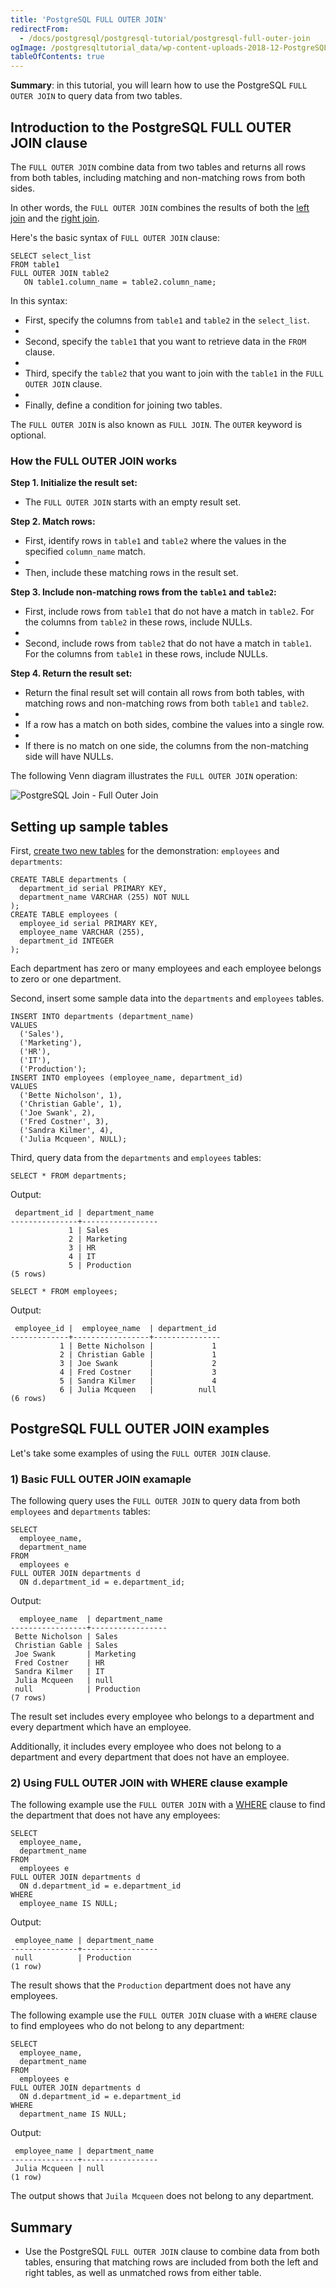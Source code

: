 ```yaml
---
title: 'PostgreSQL FULL OUTER JOIN'
redirectFrom:
  - /docs/postgresql/postgresql-tutorial/postgresql-full-outer-join
ogImage: /postgresqltutorial_data/wp-content-uploads-2018-12-PostgreSQL-Join-Full-Outer-Join.png
tableOfContents: true
---
```



**Summary**: in this tutorial, you will learn how to use the PostgreSQL `FULL OUTER JOIN` to query data from two tables.

## Introduction to the PostgreSQL FULL OUTER JOIN clause

The `FULL OUTER JOIN` combine data from two tables and returns all rows from both tables, including matching and non-matching rows from both sides.

In other words, the `FULL OUTER JOIN` combines the results of both the [left join](/docs/postgresql/postgresql-left-join) and the [right join](https://www.postgresqltutorial.com/postgresql-tutorial/postgresql-right-join).

Here's the basic syntax of `FULL OUTER JOIN` clause:

```
SELECT select_list
FROM table1
FULL OUTER JOIN table2
   ON table1.column_name = table2.column_name;
```

In this syntax:

- First, specify the columns from `table1` and `table2` in the `select_list`.
-
- Second, specify the `table1` that you want to retrieve data in the `FROM` clause.
-
- Third, specify the `table2` that you want to join with the `table1` in the `FULL OUTER JOIN` clause.
-
- Finally, define a condition for joining two tables.

The `FULL OUTER JOIN` is also known as `FULL JOIN`. The `OUTER` keyword is optional.

### How the FULL OUTER JOIN works

**Step 1. Initialize the result set:**

- The `FULL OUTER JOIN` starts with an empty result set.

**Step 2. Match rows:**

- First, identify rows in `table1` and `table2` where the values in the specified `column_name` match.
-
- Then, include these matching rows in the result set.

**Step 3. Include non-matching rows from the `table1` and `table2`:**

- First, include rows from `table1` that do not have a match in `table2`. For the columns from `table2` in these rows, include NULLs.
-
- Second, include rows from `table2` that do not have a match in `table1`. For the columns from `table1` in these rows, include NULLs.

**Step 4. Return the result set:**

- Return the final result set will contain all rows from both tables, with matching rows and non-matching rows from both `table1` and `table2`.
-
- If a row has a match on both sides, combine the values into a single row.
-
- If there is no match on one side, the columns from the non-matching side will have NULLs.

The following Venn diagram illustrates the `FULL OUTER JOIN` operation:

![PostgreSQL Join - Full Outer Join](/postgresqltutorial_data/wp-content-uploads-2018-12-PostgreSQL-Join-Full-Outer-Join.png)

## Setting up sample tables

First, [create two new tables](/docs/postgresql/postgresql-create-table) for the demonstration: `employees` and `departments`:

```
CREATE TABLE departments (
  department_id serial PRIMARY KEY,
  department_name VARCHAR (255) NOT NULL
);
CREATE TABLE employees (
  employee_id serial PRIMARY KEY,
  employee_name VARCHAR (255),
  department_id INTEGER
);
```

Each department has zero or many employees and each employee belongs to zero or one department.

Second, insert some sample data into the `departments` and `employees` tables.

```
INSERT INTO departments (department_name)
VALUES
  ('Sales'),
  ('Marketing'),
  ('HR'),
  ('IT'),
  ('Production');
INSERT INTO employees (employee_name, department_id)
VALUES
  ('Bette Nicholson', 1),
  ('Christian Gable', 1),
  ('Joe Swank', 2),
  ('Fred Costner', 3),
  ('Sandra Kilmer', 4),
  ('Julia Mcqueen', NULL);
```

Third, query data from the `departments` and `employees` tables:

```
SELECT * FROM departments;
```

Output:

```
 department_id | department_name
---------------+-----------------
             1 | Sales
             2 | Marketing
             3 | HR
             4 | IT
             5 | Production
(5 rows)
```

```
SELECT * FROM employees;
```

Output:

```
 employee_id |  employee_name  | department_id
-------------+-----------------+---------------
           1 | Bette Nicholson |             1
           2 | Christian Gable |             1
           3 | Joe Swank       |             2
           4 | Fred Costner    |             3
           5 | Sandra Kilmer   |             4
           6 | Julia Mcqueen   |          null
(6 rows)
```

## PostgreSQL FULL OUTER JOIN examples

Let's take some examples of using the `FULL OUTER JOIN` clause.

### 1) Basic FULL OUTER JOIN examaple

The following query uses the `FULL OUTER JOIN` to query data from both `employees` and `departments` tables:

```
SELECT
  employee_name,
  department_name
FROM
  employees e
FULL OUTER JOIN departments d
  ON d.department_id = e.department_id;
```

Output:

```
  employee_name  | department_name
-----------------+-----------------
 Bette Nicholson | Sales
 Christian Gable | Sales
 Joe Swank       | Marketing
 Fred Costner    | HR
 Sandra Kilmer   | IT
 Julia Mcqueen   | null
 null            | Production
(7 rows)
```

The result set includes every employee who belongs to a department and every department which have an employee.

Additionally, it includes every employee who does not belong to a department and every department that does not have an employee.

### 2) Using FULL OUTER JOIN with WHERE clause example

The following example use the `FULL OUTER JOIN` with a [WHERE](/docs/postgresql/postgresql-where) clause to find the department that does not have any employees:

```
SELECT
  employee_name,
  department_name
FROM
  employees e
FULL OUTER JOIN departments d
  ON d.department_id = e.department_id
WHERE
  employee_name IS NULL;
```

Output:

```
 employee_name | department_name
---------------+-----------------
 null          | Production
(1 row)
```

The result shows that the `Production` department does not have any employees.

The following example use the `FULL OUTER JOIN` cluase with a `WHERE` clause to find employees who do not belong to any department:

```
SELECT
  employee_name,
  department_name
FROM
  employees e
FULL OUTER JOIN departments d
  ON d.department_id = e.department_id
WHERE
  department_name IS NULL;
```

Output:

```
 employee_name | department_name
---------------+-----------------
 Julia Mcqueen | null
(1 row)
```

The output shows that `Juila Mcqueen` does not belong to any department.

## Summary

- Use the PostgreSQL `FULL OUTER JOIN` clause to combine data from both tables, ensuring that matching rows are included from both the left and right tables, as well as unmatched rows from either table.
